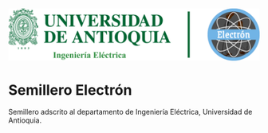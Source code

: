 #
<div align="center">
    <img src="https://github.com/Ingenieria-Electrica-UdeA/banco_imagenes/blob/main/banners/banner-semillero-electron.png" style="max-width: 100%;" alt="Semillero Electrón">
</div>

# Semillero Electrón

<p>Semillero adscrito al departamento de Ingeniería Eléctrica, Universidad de Antioquia.</p>